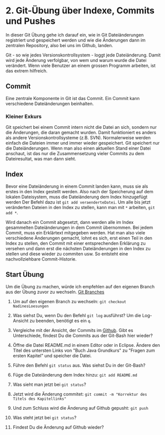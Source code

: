 # 2. Git-Übung über Indexe, Commits und Pushes #

In dieser Git Übung gehe ich darauf ein, wie in Git Dateiänderungen registriert und gespeichert werden und wie die Änderungen dann im zentralen Repository, also bei uns im Github, landen.

Git - so wie jedes Versionskontrollsystem - loggt jede Dateiänderung. Damit wird jede Änderung verfolgbar, von wem und warum wurde die Datei verändert. Wenn viele Benutzer an einem grossen Programm arbeiten, ist das extrem hilfreich. 

## Commit ##

Eine zentrale Komponente in Git ist das Commit. Ein Commit kann verschiedene Dateiänderungen beinhalten. 

### Kleiner Exkurs ###

Git speichert bei einem Commit intern nicht die Datei an sich, sondern nur die Änderungen, die daran gemacht wurden. Damit funktioniert es anders als andere Versionskontrollsysteme (z.B. SVN). Normalerweise werden einfach die Dateien immer und immer wieder gespeichert. Git speichert nur die Dateiänderungen. Wenn man also einen aktuellen Stand einer Datei anschaut, ist das nur die Zusammensetzung vieler Commits zu dem Dateiresultat, was man dann sieht.

## Index ##

Bevor eine Dateiänderung in einem Commit landen kann, muss sie als erstes in den Index gestellt werden.
Also nach der Speicherung auf dem lokalen Dateisystem, muss die Dateiänderung dem Index hinzugefügt werden 
Der Befehl dazu ist `git add veraenderteDatei`. Um alle bis jetzt veränderten Dateien in den Index zu stellen, kann man mit `*` arbeiten, `git add *`. 

Wird danach ein Commit abgesetzt, dann werden alle im Index gesammelten Dateiänderungen in dem Commit übernommen. Bei jedem Commit, muss ein Erklärtext mitgegeben werden. Hat man also viele verschiedene Änderungen gemacht, lohnt es sich, erst einen Teil in den Index zu stellen, den Commit mit einer entsprechenden Erklärung zu versehen und dann erst die nächsten Dateiänderungen in den Index zu stellen und diese wieder zu commiten usw. So entsteht eine nachvollziehbare Commit-Historie.

## Start Übung ##

Um die Übung zu machen, würde ich empfehlen auf den eigenen Branch aus der Übung zuvor zu wechseln. [Git Branches](./GitBranchesUebung.md)

1. Um auf den eigenen Branch zu wechseln: `git checkout NadinesLoesungen`

2. Was siehst Du, wenn Du den Befehl `git log` ausführst? 
Um die Log-Ansicht zu beenden, benötigt es ein `q`. 

3. Vergleiche mit der Ansicht, der Commits im [Github](https://github.com/IlkaK/StartAtLBBD/commits/master). Gibt es Unterschiede, findest Du die Commits aus der Git-Bash hier wieder? 

4. Öffne die Datei README.md in einem Editor oder in Eclipse. Ändere den Titel des untersten Links von "Buch Java Grundkurs" zu "Fragen zum ersten Kapitel" und speicher die Datei.

5. Führe den Befehl `git status` aus. Was siehst Du in der Git-Bash?

6. Füge die Dateiänderung dem Index hinzu: `git add README.md` 

7. Was sieht man jetzt bei `git status`?

8. Jetzt wird die Änderung commitet: `git commit -m "Korrektur des Titels des Kapitellinks"`

9. Und zum Schluss wird die Änderung auf Github gepusht: `git push`

10. Was steht jetzt bei `git status`?

11. Findest Du die Änderung auf Github wieder?

